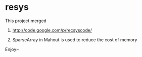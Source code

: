 resys
=====

This project merged
1. http://code.google.com/p/recsyscode/

2. SparseArray in Mahout is used to reduce the cost of memory


Enjoy~